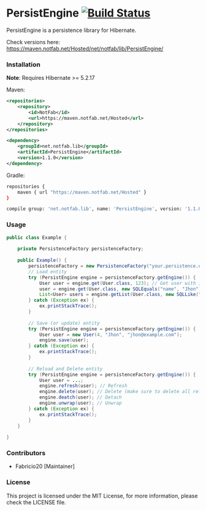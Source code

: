 # PersistEngine [![Build Status](https://ci.notfab.net/job/Libraries/job/PersistEngine/badge/icon)](https://ci.notfab.net/job/Libraries/job/PersistEngine/)

PersistEngine is a persistence library for Hibernate.

Check versions here: https://maven.notfab.net/Hosted/net/notfab/lib/PersistEngine/

### Installation

**Note**: Requires Hibernate >= 5.2.17

Maven:
```xml
<repositories>
    <repository>
        <id>NotFab</id>
        <url>https://maven.notfab.net/Hosted</url>
    </repository>
</repositories>
```
```xml
<dependency>
    <groupId>net.notfab.lib</groupId>
    <artifactId>PersistEngine</artifactId>
    <version>1.1.0</version>
</dependency>
```
Gradle:
```bash
repositories {
    maven { url "https://maven.notfab.net/Hosted" }
}
```
```bash
compile group: 'net.notfab.lib', name: 'PersistEngine', version: '1.1.0'
```

### Usage

```java
public class Example {
    
    private PersistenceFactory persistenceFactory;
    
    public Example() {
        persistenceFactory = new PersistenceFactory("your.persistence.unit.name");
        // Load entity
        try (PersistEngine engine = persistenceFactory.getEngine()) {
            User user = engine.get(User.class, 123); // Get user with id 123
            user = engine.get(User.class, new SQLEquals("name", "Jhon")); // Gets the first user with name Jhon
            List<User> users = engine.getList(User.class, new SQLLike("email", "%hotmail%")); // all users with a hotmail
        } catch (Exception ex) {
            ex.printStackTrace();
        }
        
        // Save (or update) entity
        try (PersistEngine engine = persistenceFactory.getEngine()) {
            User user = new User(4, "Jhon", "jhon@example.com");
            engine.save(user);
        } catch (Exception ex) {
            ex.printStackTrace();
        }
        
        // Reload and Delete entity
        try (PersistEngine engine = persistenceFactory.getEngine()) { 
            User user = ...;
            engine.refresh(user); // Refresh
            engine.delete(user); // Delete (make sure to delete all relations before!)
            engine.deatch(user); // Detach
            engine.unwrap(user); // Unwrap
        } catch (Exception ex) {
            ex.printStackTrace();
        }
    }
    
}
```

### Contributors

- Fabricio20 [Maintainer]

### License
This project is licensed under the MIT License, for more information, please check the LICENSE file.
